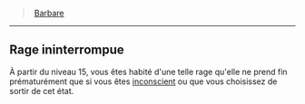 ﻿---
!ClassFeatureItem
Id: barbarian_hd.md#rage-ininterrompue
ParentLink: barbarian_hd.md#barbare
Name: Rage ininterrompue
ParentName: Barbare
NameLevel: 2
Attributes: {}
---
> [Barbare](hd_barbarian.md)

---

## Rage ininterrompue

À partir du niveau 15, vous êtes habité d'une telle rage qu'elle ne prend fin prématurément que si vous êtes [inconscient](hd_conditions_inconscient.md) ou que vous choisissez de sortir de cet état.

